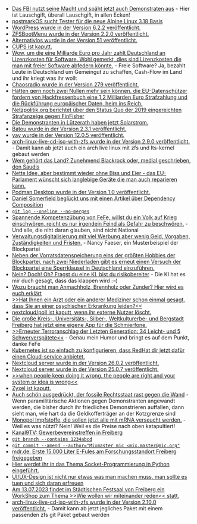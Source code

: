 * [Das FBI nutzt seine Macht und späht jetzt auch Demonstraten aus](http://blog.fefe.de/?ts=9a94ee99) - Hier ist Lauschgift, überall Lauschgift, in allen Ecken!
* [postmarkOS sucht Tester für die neue Alpine Linux 3.18 Basis](https://postmarketos.org/blog/2023/05/21/call-for-testers/)
* [WordPress wurde in der Version 6.2.2 veröffentlicht.](https://www.borncity.com/blog/2023/05/20/wordpress-6-2-2-freigegeben/)
* [ZFSBootMenu wurde in der Version 2.2.0 veröffentlicht.](https://github.com/zbm-dev/zfsbootmenu/releases/tag/v2.2.0)
* [Alternativlos wurde in der Version 51 veröffentlicht.](https://alternativlos.org/51/)
* [CUPS ist kaputt.](https://www.heise.de/news/Drucksystem-CUPS-Codeschmuggel-aus-dem-Netz-moeglich-9061315.html)
* [Wow, um die eine Milliarde Euro pro Jahr zahlt Deutschland an Lizenzkosten für Software. Wohl gemerkt, dies sind Lizenzkosten die man mit freier Software abfedern könnte.](http://blog.fefe.de/?ts=9a95f0b6) - Freie Software? Ja, bezahlt Leute in Deutschland um Gemeingut zu schaffen, Cash-Flow im Land und ihr kriegt was ihr wollt
* [Chaosradio wurde in der Version 279 veröffentlicht.](https://chaosradio.de/zugriff-auf-gesundheitsdaten)
* [Hätten gern noch zwei Nullen mehr sein können, die EU-Datenschützer fordern von Hackfressenbuch eine 1,2 Milliarden Euro Strafzahlung und die Rückführung europäischer Daten, heim ins Reich.](https://www.borncity.com/blog/2023/05/22/eu-datenschtzer-brummen-meta-12-milliarden-geldbue-auf-datentransfer-in-die-usa-verboten/)
* [Netzpolitik.org berichtet über den Status Quo der 2019 eingereichten Strafanzeige gegen FinFisher](https://netzpolitik.org/2023/unsere-strafanzeige-staatsanwaltschaft-erhebt-anklage-gegen-finfisher/)
* [Die Demonstranten in Lützerath haben jetzt Solarstrom.](https://netzpolitik.org/2023/luetzerath-und-co-kein-klimaprotest-ohne-infrastruktur/)
* [Batou wurde in der Version 2.3.1 veröffentlicht.](https://github.com/flyingcircusio/batou/pull/372)
* [yay wurde in der Version 12.0.5 veröffentlicht.](https://github.com/Jguer/yay/releases/tag/v12.0.5)
* [arch-linux-live-cd-iso-with-zfs wurde in der Version 2.9.0 veröffentlicht.](https://github.com/stevleibelt/arch-linux-live-cd-iso-with-zfs/releases/tag/2.9.0) - Damit kann ab jetzt auch ein arch live linux mit zfs und lts-kernel gebaut werden
* [Wem gehört das Land? Zunehmend Blackrock oder, medial geschrieben, den Saudis](https://netzfrauen.org/2023/05/23/landgrabbing-4/)
* [Nette Idee, aber bestimmt wieder ohne Biss und Eier - das EU-Parlament wünscht sich langlebige Geräte die man auch reparieren kann.](https://netzpolitik.org/2023/recht-auf-reparatur-eu-parlament-will-langlebigere-geraete/)
* [Podman Desktop wurde in der Version 1.0 veröffentlicht.](https://www.phoronix.com/news/Podman-Desktop-1.0)
* [Daniel Somerfield beglückt uns mit einen Artikel über Dependency Composition](https://martinfowler.com/articles/dependency-composition.html)
* [`git log --oneline --no-merges`](https://www.30secondsofcode.org/git/s/view-commits-summary/)
* [Spannende Kompetenzübung von FeFe, willst du ein Volk auf Krieg einschwören, reicht es nur irgendein Feind als Gefahr zu beschwören.](http://blog.fefe.de/?ts=9a9094cd) - Und alle, die niht daran glauben, sind nicht National
* [Verwaltungsdigitalisierung mit viel Werbung aber wenig Geld, Vorgaben, Zuständigkeiten und Fristen.](https://netzpolitik.org/2023/ozg-2-0-verwaltungsdigitalisierung-im-gaensemarsch/) - Nancy Faeser, ein Musterbeispiel der Blockpartei
* [Neben der Vorratsdatenspeicherung eins der größten Hobbies der Blockpartei, nach zwei Niederladen gibt es erneut einen Versuch der Blockpartei eine Sperrklausel in Deutschland einzuführen.](https://www.die-partei.de/2023/05/24/sperrklausel-fuer-die-europawahl/)
* [Nein? Doch! Oh? Fragst du eine KI, bist du risikobereiter](https://www.linux-magazin.de/news/studie-einsatz-von-ki-erhoeht-risikobereitschaft/) - Die KI hat es mir duch gesagt, dass das klappen wird :-(
* [Wozu braucht man Anmachholz, Brennholz oder Zunder? Hier wird es euch erklärt](https://www.zauber-kraut.de/wie-ein-kaminfeuer-mit-ofenfertigem-brennholz-gelingt)
* [>>Hat Ihnen ein Arzt oder ein anderer Mediziner schon einmal gesagt, dass Sie an einer psychischen Erkrankung leiden?<<](https://www.philoclopedia.de/2023/05/24/drei-gro%C3%9Fe-unwahrheiten/)
* [nextcloud/poll ist kaputt, wenn ihr externe Nutzer löscht.](https://github.com/nextcloud/polls/issues/2920)
* [Die große Kreis-, Universitäts-, Silber-, Weltkulturerbe- und Bergstadt Freiberg hat jetzt eine eigene App für die Schmierfone.](https://www.freiberg.de/stadt-und-buerger/aktuelles/neuigkeiten/silberstadt-app-neuigkeiten-aus-freiberg-direkt-aufs-smartphone)
* [>>Erneuter Terroranschlag der Letzten Generation: 34 Leicht- und 5 Schwerverspätete<<](http://blog.fefe.de/?ts=9a91bcb7) - Genau mein Humor und bringt es auf dem Punkt, danke FeFe
* [Kubernetes ist so einfach zu konfigurieren, dass RedHat dir jetzt dafür einen Cloud-service anbietet.](http://blog.fefe.de/?ts=9a91f312)
* [Nextcloud server wurde in der Version 26.0.2 veröffentlicht.](https://github.com/nextcloud/server/releases/tag/v26.0.2)
* [Nextcloud server wurde in der Version 25.0.7 veröffentlicht.](https://github.com/nextcloud/server/releases/tag/v25.0.7)
* [>>when people keep doing it wrong, the people are right and your system or idea is wrong<<](https://utcc.utoronto.ca/~cks/space/blog/programming/OnHTMLViaStringTemplates)
* [Zyxel ist kaputt.](https://www.bleepingcomputer.com/news/security/zyxel-warns-of-critical-vulnerabilities-in-firewall-and-vpn-devices/)
* [Auch schön ausgedrückt, der fossile Rechtsstaat rast gegen die Wand](https://netzpolitik.org/2023/letzte-generation-der-fossile-rechtsstaat-rast-gegen-die-wand/) - Wenn paramilitärische Aktionen gegen Demonstranten angewandt werden, die bisher durch ihr friedliches Demonstrieren auffallen, dann sieht man, wie hart da die Geldkofferträger an der Kotzgrenze sind
* [Monopol Impfstoffe, die sollen jetzt alle mit mRNA verseucht werden.](https://impfentscheidung.online/umstellung-aller-impfstoffe-auf-mrna-technologie/) - Weil es was nützt? Nein! Weil es die Preise nach oben katapultiert!
* [Kanal9TV: Gewerbevereinstreffen in Freiberg](https://www.youtube.com/watch?v=03MldzHfMjU)
* [`git branch --contains 1234abcd`](https://www.30secondsofcode.org/git/s/branches-containing-commit/)
* [`git commit --amend --author="Mixmaster mic <mix.master@mic.org"`](https://www.30secondsofcode.org/git/s/set-or-amend-commit-author/)
* [mdr.de: Erste 15.000 Liter E-Fules am Forschungsstandort Freiberg freigegeben](https://www.mdr.de/video/mdr-videos/a/video-725326.html)
* [Hier werdet ihr in das Thema Socket-Programmierung in Python eingeführt.](https://www.freecodecamp.org/news/socket-programming-in-python/)
* [UI/UX-Design ist nicht nur etwas was man machen muss, man sollte es tuen und sich daran erfreuen](https://www.freecodecamp.org/news/why-accessibility-matters-in-ui-ux-design/)
* [Am 13.07.2023 findet im Städtischen Festsaal von Freiberg ein WorkShop zum Thema >>Wie wollen wir miteinander reden<< statt.](http://freibergeragenda21.de/workshop-wie-wollen-wir-miteinander-reden/)
* [arch-linux-live-cd-iso-with-zfs wurde in der Version 2.10.0 veröffentlicht.](https://github.com/stevleibelt/arch-linux-live-cd-iso-with-zfs/releases/tag/2.10.0) - Damit kann ab jetzt jegliches Paket mit einem passenden zfs git Paket gebaut werden


